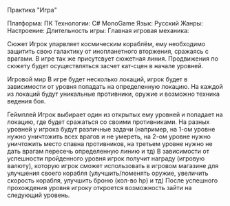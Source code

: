 Практика "Игра"

Платформа: ПК
Технологии: C# MonoGame
Язык: Русский
Жанры: 
Настроение: 
Длительность игры: 
Главная игровая механика: 

Сюжет
Игрок упарвляет космическим кораблём, ему необходимо защитить свою галактику от инопланетного
вторжения, сражаясь с врагами.
В игре так же присутсвует сюжетная линия. Продвижения по сюжету будет осуществляться засчет
кат-сцен в начале уровней.

Игровой мир
В игре будет несколько локаций, игрок будет в зависимости от уровня попадать на определенную
локацию. На каждой из локаций будут уникальные противники, оружие и возможно техника ведения боя.

Геймплей
Игрок выбирает один из открытых ему уровней и попадает на локацию, где будет сражаться со
своими противниками. На разных уровней у игрока будут различные задачи (например, на 1-ом
уровне нужно уничтожить всех врагов и не умереть, на 2-ом уровне нужно уничтожить место
спавна противников, на третьем уровне нужно не дать врагам пересечь определенную линию и тд)
В зависимости от успешности пройденного уровня игрок получит награду (игровую валюту),
которую игрок сможет использовать в игровом магазине для улучшения своего корабля (улучшить/поменять оружие,
увеличить скорость корабля, улучшить броню (кол-во hp) и тд)
После успешного прохождения уровня игроку откроется возможность зайти на следующий уровень.
